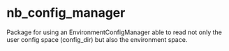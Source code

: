 # nb_config_manager
Package for using an EnvironmentConfigManager able to read not only the user
config space (config_dir) but also the environment space.
